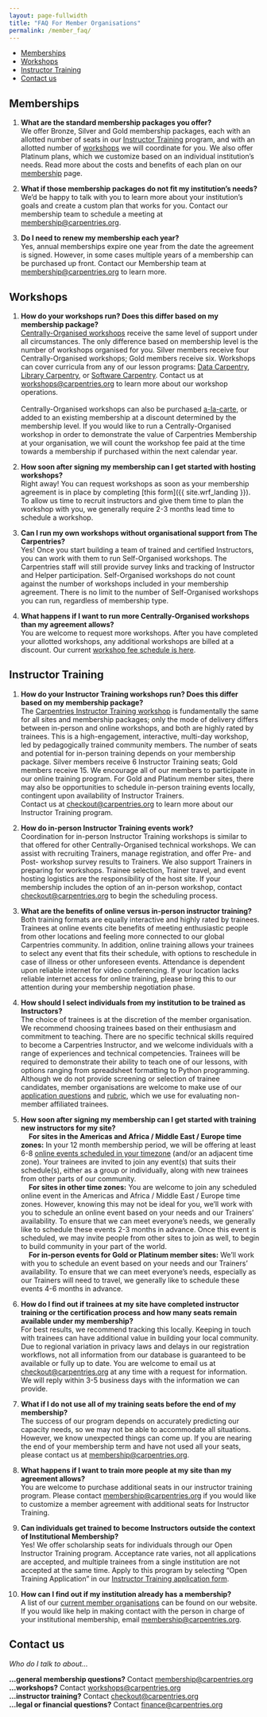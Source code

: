```yaml
---
layout: page-fullwidth
title: "FAQ For Member Organisations"
permalink: /member_faq/
---
```



- [Memberships](#memberships)
- [Workshops](#technical-workshops)
- [Instructor Training](#instructor-training-workshops)
- [Contact us](#contact-us)


## Memberships

1. **What are the standard membership packages you offer?**<br>
We offer Bronze, Silver and Gold membership packages, each with an allotted number of seats in our [Instructor Training](https://carpentries.github.io/instructor-training/) program, and with an allotted number of [workshops](/workshops) we will coordinate for you. We also offer Platinum plans, which we customize based on an individual institution’s needs.  Read more about the costs and benefits of each plan on our [membership](/membership) page.  

1. **What if those membership packages do not fit my institution’s needs?**<br>
We’d be happy to talk with you to learn more about your institution’s goals and create a custom plan that works for you.  Contact our membership team to schedule a meeting at [membership@carpentries.org](mailto:membership@carpentries.org).

1. **Do I need to renew my membership each year?**<br>
Yes, annual memberships expire one year from the date the agreement is signed. However, in some cases multiple years of a membership can be purchased up front. Contact our Membership team at [membership@carpentries.org](mailto:membership@carpentries.org) to learn more.

## Workshops

1. **How do your workshops run? Does this differ based on my membership package?**<br>
[Centrally-Organised workshops](/workshops/#workshop-organising) receive the same level of support under all circumstances.  The only difference based on membership level is the number of workshops organised for you.  Silver members receive four Centrally-Organised workshops; Gold members receive six. Workshops can cover curricula from any of our lesson programs: [Data Carpentry](https://datacarpentry.org/lessons/), [Library Carpentry](https://librarycarpentry.org/lessons/), or [Software Carpentry](https://software-carpentry.org/lessons/).  Contact us at [workshops@carpentries.org](mailto:workshops@carpentries.org) to learn more about our workshop operations.<br><br>
Centrally-Organised workshops can also be purchased [a-la-carte](/workshops/#workshop-organising), or added to an existing membership at a discount determined by the membership level. If you would like to run a Centrally-Organised workshop in order to demonstrate the value of Carpentries Membership at your organisation, we will count the workshop fee paid at the time towards a membership if purchased within the next calendar year.


1. **How soon after signing my membership can I get started with hosting workshops?**<br>
Right away! You can request workshops as soon as your membership agreement is in place by completing [this form]({{ site.wrf_landing }}). To allow us time to recruit instructors and give them time to plan the workshop with you, we generally require 2-3 months lead time to schedule a workshop.  

1. **Can I run my own workshops without organisational support from The Carpentries?**<br>
Yes! Once you start building a team of trained and certified Instructors, you can work with them to run Self-Organised workshops. The Carpentries staff will still provide survey links and tracking of Instructor and Helper participation. Self-Organised workshops do not count against the number of workshops included in your membership agreement.  There is no limit to the number of Self-Organised workshops you can run, regardless of membership type.

1. **What happens if I want to run more Centrally-Organised workshops than my agreement allows?**<br>
You are welcome to request more workshops. After you have completed your allotted workshops, any additional workshops are billed at a discount. Our current [workshop fee schedule is here](/workshops/#workshop-organising).

## Instructor Training

1. **How do your Instructor Training workshops run? Does this differ based on my membership package?**<br>
The [Carpentries Instructor Training workshop](https://carpentries.github.io/instructor-training/) is fundamentally the same for all sites and membership packages; only the mode of delivery differs between in-person and online workshops, and both are highly rated by trainees. This is a high-engagement, interactive, multi-day workshop, led by pedagogically trained community members. The number of seats and potential for in-person training depends on your membership package. Silver members receive 6 Instructor Training seats; Gold members receive 15. We encourage all of our members to participate in our online training program. For Gold and Platinum member sites, there may also be opportunities to schedule in-person training events locally, contingent upon availability of Instructor Trainers.  <br>Contact us at [checkout@carpentries.org](mailto:checkout@carpentries.org) to learn more about our Instructor Training program.

1. **How do in-person Instructor Training events work?**<br>
Coordination for in-person Instructor Training workshops is similar to that offered for other Centrally-Organised technical workshops. We can assist with recruiting Trainers, manage registration, and offer Pre- and Post- workshop survey results to Trainers. We also support Trainers in preparing for workshops. Trainee selection, Trainer travel, and event hosting logistics are the responsibility of the host site. If your membership includes the option of an in-person workshop, contact [checkout@carpentries.org](mailto:checkout@carpentries.org) to begin the scheduling process.

1. **What are the benefits of online versus in-person instructor training?**<br>
Both training formats are equally interactive and highly rated by trainees. Trainees at online events cite benefits of meeting enthusiastic people from other locations and feeling more connected to our global Carpentries community. In addition, online training allows your trainees to select any event that fits their schedule, with options to reschedule in case of illness or other unforeseen events. Attendance is dependent upon reliable internet for video conferencing. If your location lacks reliable internet access for online training, please bring this to our attention during your membership negotiation phase.

1. **How should I select individuals from my institution to be trained as Instructors?**<br>
The choice of trainees is at the discretion of the member organisation. We recommend choosing trainees based on their enthusiasm and commitment to teaching. There are no specific technical skills required to become a Carpentries Instructor, and we welcome individuals with a range of experiences and technical competencies. Trainees will be required to demonstrate their ability to teach one of our lessons, with options ranging from spreadsheet formatting to Python programming. Although we do not provide screening or selection of trainee candidates, member organisations are welcome to make use of our [application questions](https://amy.carpentries.org/forms/request_training/) and [rubric](https://github.com/carpentries/instructor-training/blob/gh-pages/files/rubric.md), which we use for evaluating non-member affiliated trainees. 

1. **How soon after signing my membership can I get started with training new instructors for my site?**<br>
&nbsp;&nbsp;&nbsp;&nbsp;**For sites in the Americas and Africa / Middle East / Europe time zones:** In your 12 month membership period, we will be offering at least 6-8 [online events scheduled in your timezone](https://carpentries.github.io/instructor-training/training_calendar/) (and/or an adjacent time zone). Your trainees are invited to join any event(s) that suits their schedule(s), either as a group or individually, along with new trainees from other parts of our community.<br>
&nbsp;&nbsp;&nbsp;&nbsp;**For sites in other time zones:** You are welcome to join any scheduled online event in the Americas and Africa / Middle East / Europe time zones. However, knowing this may not be ideal for you, we’ll work with you to schedule an online event based on your needs and our Trainers’ availability. To ensure that we can meet everyone’s needs, we generally like to schedule these events 2-3 months in advance.  Once this event is scheduled, we may invite people from other sites to join as well, to begin to build community in your part of the world.<br>
&nbsp;&nbsp;&nbsp;&nbsp;**For in-person events for Gold or Platinum member sites:** We’ll work with you to schedule an event based on your needs and our Trainers’ availability.  To ensure that we can meet everyone’s needs, especially as our Trainers will need to travel, we generally like to schedule these events 4-6 months in advance.

1. **How do I find out if trainees at my site have completed instructor training or the certification process and how many seats remain available under my membership?**<br>
For best results, we recommend tracking this locally. Keeping in touch with trainees can have additional value in building your local community. Due to regional variation in privacy laws and delays in our registration workflows, not all information from our database is guaranteed to be available or fully up to date. You are welcome to email us at [checkout@carpentries.org](mailto:checkout@carpentries.org) at any time with a request for information. We will reply within 3-5 business days with the information we can provide.

1. **What if I do not use all of my training seats before the end of my membership?**<br>
The success of our program depends on accurately predicting our capacity needs, so we may not be able to accommodate all situations.  However, we know unexpected things can come up. If you are nearing the end of your membership term and have not used all your seats, please contact us at [membership@carpentries.org](mailto:membership@carpentries.org).

1. **What happens if I want to train more people at my site than my agreement allows?**<br>
You are welcome to purchase additional seats in our instructor training program. Please contact [membership@carpentries.org](membership@carpentries.org) if you would like to customize a member agreement with additional seats for Instructor Training.

1. **Can individuals get trained to become Instructors outside the context of Institutional Membership?**<br>
Yes! We offer scholarship seats for individuals through our Open Instructor Training program. Acceptance rate varies, not all applications are accepted, and multiple trainees from a single institution are not accepted at the same time. Apply to this program by selecting “Open Training Application” in our [Instructor Training application form](https://amy.carpentries.org/forms/request_training/).

1. **How can I find out if my institution already has a membership?**<br>
A list of our [current member organisations](https://carpentries.org/members/) can be found on our website. If you would like help in making contact with the person in charge of your institutional membership, email [membership@carpentries.org](mailto:membership@carpentries.org).

## Contact us
*Who do I talk to about...*

 **...general membership questions?** Contact [membership@carpentries.org](mailto:membership@carpentries.org)<br>
 **...workshops?** Contact [workshops@carpentries.org](mailto:workshops@carpentries.org)<br>
 **...instructor training?** Contact [checkout@carpentries.org](mailto:checkout@carpentries.org)<br>
 **...legal or financial questions?** Contact [finance@carpentries.org](mailto:finance@carpentries.org)<br>
